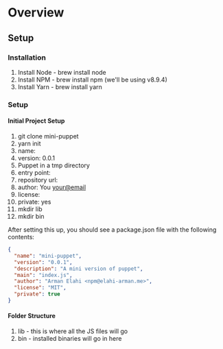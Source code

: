 # Overview

## Setup

### Installation

1. Install Node - brew install node
1. Install NPM - brew install npm (we'll be using v8.9.4)
1. Install Yarn - brew install yarn

### Setup

#### Initial Project Setup

1. git clone mini-puppet
1. yarn init
  1. name: <PRESS ENTER>
  1. version: 0.0.1
  1. Puppet in a tmp directory
  1. entry point: <PRESS ENTER>
  1. repository url: <PRESS ENTER>
  1. author: You <your@email>
  1. license: <PRESS ENTER>
  1. private: yes
1. mkdir lib
1. mkdir bin

After setting this up, you should see a package.json file with the following contents:

``` json
{
  "name": "mini-puppet",
  "version": "0.0.1",
  "description": "A mini version of puppet",
  "main": "index.js",
  "author": "Arman Elahi <npm@elahi-arman.me>",
  "license": "MIT",
  "private": true
}
```

#### Folder Structure

1. lib - this is where all the JS files will go
1. bin - installed binaries will go in here

